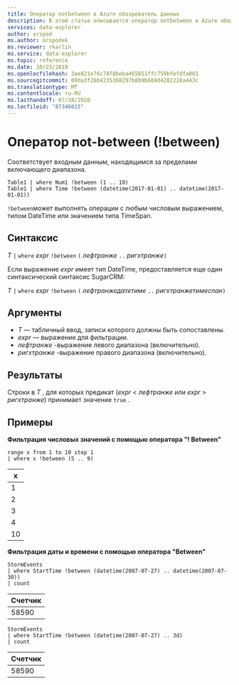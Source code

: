 ```yaml
---
title: Оператор notbetween в Azure обозреватель данных
description: В этой статье описывается оператор notbetween в Azure обозреватель данных.
services: data-explorer
author: orspod
ms.author: orspodek
ms.reviewer: rkarlin
ms.service: data-explorer
ms.topic: reference
ms.date: 10/23/2018
ms.openlocfilehash: 3ae821e76c78f8beba465651ffc759bfefdfa001
ms.sourcegitcommit: 09da3f26b4235368297b8b9b604d4282228a443c
ms.translationtype: MT
ms.contentlocale: ru-RU
ms.lasthandoff: 07/28/2020
ms.locfileid: "87346615"
---
```

# <a name="not-between-operator-between"></a>Оператор not-between (!between)

Соответствует входным данным, находящимся за пределами включающего диапазона.

```kusto
Table1 | where Num1 !between (1 .. 10)
Table1 | where Time !between (datetime(2017-01-01) .. datetime(2017-01-01))
```

`!between`может выполнять операции с любым числовым выражением, типом DateTime или значением типа TimeSpan.
 
## <a name="syntax"></a>Синтаксис

*T* `|` `where` *expr* `!between` `(` *лефтранже* ` .. ` *ригхтранже*`)`   
 
Если выражение *expr* имеет тип DateTime, предоставляется еще один синтаксический синтаксис SugarCRM:

*T* `|` `where` *expr* `!between` `(` *лефтранжедатетиме* ` .. ` *ригхтранжетимеспан*`)`   

## <a name="arguments"></a>Аргументы

* *T* — табличный ввод, записи которого должны быть сопоставлены.
* *expr* — выражение для фильтрации.
* *лефтранже* -выражение левого диапазона (включительно).
* *ригхтранже* -выражение правого диапазона (включительно).

## <a name="returns"></a>Результаты

Строки в *T* , для которых предикат (*expr*  <  *лефтранже* или *expr*  >  *ригхтранже*) принимает значение `true` .

## <a name="examples"></a>Примеры  

**Фильтрация числовых значений с помощью оператора "! Between"**  

<!-- csl: https://help.kusto.windows.net:443/Samples -->
```kusto
range x from 1 to 10 step 1
| where x !between (5 .. 9)
```

|x|
|---|
|1|
|2|
|3|
|4|
|10|

**Фильтрация даты и времени с помощью оператора "Between"**  

<!-- csl: https://help.kusto.windows.net:443/Samples -->
```kusto
StormEvents
| where StartTime !between (datetime(2007-07-27) .. datetime(2007-07-30))
| count 
```

|Счетчик|
|---|
|58590|

<!-- csl: https://help.kusto.windows.net:443/Samples -->
```kusto
StormEvents
| where StartTime !between (datetime(2007-07-27) .. 3d)
| count 
```

|Счетчик|
|---|
|58590|
